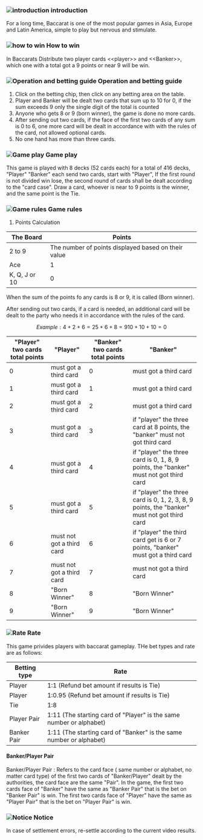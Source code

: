 ### ![introduction](https://res-global.keazjn8.cn/statics/game_rules/icon_i.png) introduction

For a long time, Baccarat is one of the most popular games in Asia, Europe and Latin America, simple to play but nervous and stimulate.

### ![how to win](https://res-global.keazjn8.cn/statics/game_rules/icon_win.png) How to win

In Baccarats Distribute two player cards <\<player\>> and <\<Banker\>>, which one with a total got a 9 points or near 9 will be win.

### ![Operation and betting guide](https://res-global.keazjn8.cn/statics/game_rules/icon_set.png) Operation and betting guide

1. Click on the betting chip, then click on any betting area on the table.
2. Player and Banker will be dealt two cards that sum up to 10 for 0, if the sum exceeds 9 only the single digit of the total is counted
3. Anyone who gets 8 or 9 (born winner), the game is done no more cards.
4. After sending out two cards, if the face of the first two cards of any sum is 0 to 6, one more card will be dealt in accordance with with the rules of the card, not allowed optional cards.
5. No one hand has more than three cards.

### ![Game play](https://res-global.keazjn8.cn/statics/game_rules/icon_g_p.png) Game play

This game is played with 8 decks (52 cards each) for a total of 416 decks, "Player" "Banker" each send two cards, start with "Player", If the first round is not divided win lose, the second round of cards shall be dealt according to the "card case". Draw a card, whoever is near to 9 points is the winner, and the same point is the Tie.

### ![Game rules](https://res-global.keazjn8.cn/statics/game_rules/icon_g_r.png) Game rules

1. Points Calculation

| The Board     | Points                                              |
| ------------- | --------------------------------------------------- |
| 2 to 9        | The number of points displayed based on their value |
| Ace           | 1                                                   |
| K, Q, J or 10 | 0                                                   |

When the sum of the points fo any cards is 8 or 9, it is called (Born winner).

After sending out two cards, if a card is needed, an additional card will be dealt to the party who needs it in accordance with the rules of the card.

```math
Example:
  4+2+6 = 2
  5+6+8 = 9
  10+10+10 = 0

```

| "Player" two cards total points | "Player"                  | "Banker" two cards total points | "Banker"                                                                                    |
| ------------------------------- | ------------------------- | ------------------------------- | ------------------------------------------------------------------------------------------- |
| 0                               | must got a third card     | 0                               | must got a third card                                                                       |
| 1                               | must got a third card     | 1                               | must got a third card                                                                       |
| 2                               | must got a third card     | 2                               | must got a third card                                                                       |
| 3                               | must got a third card     | 3                               | if "player" the three card at 8 points, the "banker" must not got third card                |
| 4                               | must got a third card     | 4                               | if "player" the three card is 0, 1, 8, 9 points, the "banker" must not got third card       |
| 5                               | must got a third card     | 5                               | if "player" the three card is 0, 1, 2, 3, 8, 9 points, the "banker" must not got third card |
| 6                               | must not got a third card | 6                               | if "player" the third card get is 6 or 7 points, "banker" must got a third card             |
| 7                               | must not got a third card | 7                               | must not got a third card                                                                   |
| 8                               | "Born Winner"             | 8                               | "Born Winner"                                                                               |
| 9                               | "Born Winner"             | 9                               | "Born Winner"                                                                               |

### ![Rate](https://res-global.keazjn8.cn/statics/game_rules/icon_r.png) Rate

This game privides players with baccarat gameplay.
THe bet types and rate are as follows:

| Betting type | Rate                                                                |
| ------------ | ------------------------------------------------------------------- |
| Player       | 1:1 (Refund bet amount if results is Tie)                           |
| Player       | 1:0.95 (Refund bet amount if results is Tie)                        |
| Tie          | 1:8                                                                 |
| Player Pair  | 1:11 (The starting card of "Player" is the same number or alphabet) |
| Banker Pair  | 1:11 (The starting card of "Banker" is the same number or alphabet) |

#### Banker/Player Pair

Banker/Player Pair : Refers to the card face ( same number or alphabet, no matter card type) of the first two cards of "Banker/Player" dealt by the authorities, the card face are the same "Pair". In the game, the first two cards face of "Banker" have the same as "Banker Pair" that is the bet on "Banker Pair" is win. The first two cards face of "Player" have the same as "Player Pair" that is the bet on "Player Pair" is win.

### ![Notice](https://res-global.keazjn8.cn/statics/game_rules/icon_warn.png) Notice

In case of settlement errors, re-settle according to the current video results.
